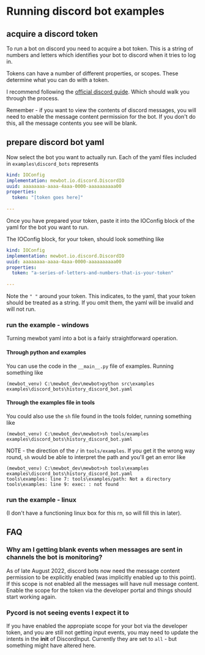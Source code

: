 <!--
SPDX-FileCopyrightText: 2021 - 2023 Mewbot Developers <mewbot@quicksilver.london>

SPDX-License-Identifier: CC-BY-4.0
-->

# Running discord bot examples

## acquire a discord token

To run a bot on discord you need to acquire a bot token.
This is a string of numbers and letters which identifies your bot to discord when it tries to log in.

Tokens can have a number of different properties, or scopes.
These determine what you can do with a token.

I recommend following the [official discord guide](https://discordgsm.com/guide/how-to-get-a-discord-bot-token).
Which should walk you through the process.

Remember - if you want to view the contents of discord messages, you will need to enable the message content permission for the bot.
If you don't do this, all the message contents you see will be blank.

## prepare discord bot yaml

Now select the bot you want to actually run.
Each of the yaml files included in `examples\discord_bots` represents 

```yaml
kind: IOConfig
implementation: mewbot.io.discord.DiscordIO
uuid: aaaaaaaa-aaaa-4aaa-0000-aaaaaaaaaa00
properties:
  token: "[token goes here]"
  
---
```

Once you have prepared your token, paste it into the IOConfig block of the yaml for the bot you want to run.

The IOConfig block, for your token, should look something like

```yaml
kind: IOConfig
implementation: mewbot.io.discord.DiscordIO
uuid: aaaaaaaa-aaaa-4aaa-0000-aaaaaaaaaa00
properties:
  token: "a-series-of-letters-and-numbers-that-is-your-token"
  
---
```

Note the ``" "`` around your token.
This indicates, to the yaml, that your token should be treated as a string.
If you omit them, the yaml will be invalid and will not run.

### run the example - windows

Turning mewbot yaml into a bot is a fairly straightforward operation.

#### Through python and examples

You can use the code in the `__main__.py` file of examples.
Running something like 

```shell
(mewbot_venv) C:\mewbot_dev\mewbot>python src\examples examples\discord_bots\history_discord_bot.yaml
```

#### Through the examples file in tools

You could also use the `sh` file found in the tools folder, running something like

```shell
(mewbot_venv) C:\mewbot_dev\mewbot>sh tools/examples examples\discord_bots\history_discord_bot.yaml
```

NOTE - the direction of the `/` in `tools/examples`.
If you get it the wrong way round, `sh` would be able to interpret the path and you'll get an error like

```shell
(mewbot_venv) C:\mewbot_dev\mewbot>sh tools\examples examples\discord_bots\history_discord_bot.yaml
tools\examples: line 7: tools\examples/path: Not a directory
tools\examples: line 9: exec: : not found
```

### run the example - linux

(I don't have a functioning linux box for this rn, so will fill this in later).

## FAQ

### Why am I getting blank events when messages are sent in channels the bot is monitoring?

As of late August 2022, discord bots now need the message content permission to be explicitly enabled (was implicitly enabled up to this point).
If this scope is not enabled all the messages will have null message content.
Enable the scope for the token via the developer portal and things should start working again.

### Pycord is not seeing events I expect it to

If you have enabled the appropiate scope for your bot via the developer token, and you are still not getting input events, you may need to update the intents in the __init__ of DiscordInput.
Currently they are set to `all` - but something might have altered here.

